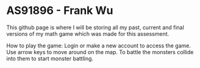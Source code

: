 # AS91896 - Frank Wu 
This github page is where I will be storing all my past, current and final versions of my math game which was made for this assessment.

How to play the game: 
Login or make a new account to access the game. Use arrow keys to move around on the map. To battle the monsters collide into them to start monster battling. 
